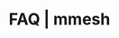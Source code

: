 ---
title: FAQ | mmesh
description: mmesh hybrid cloud integration platform
topic: platform
chapter:
  id: faq
  label: FAQ
page:
  name: overview
  label: Overview
position: 3000
---